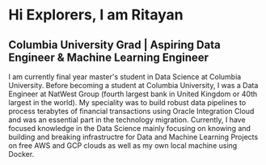 # Hi Explorers, I am Ritayan 

## Columbia University Grad | Aspiring Data Engineer & Machine Learning Engineer 

I am currently final year master's student in Data Science at Columbia University. Before becoming a student at Columbia University, I was a Data Engineer at NatWest Group (fourth largest bank in United Kingdom or 40th largest in the world). My speciality was to build robust data pipelines to process terabytes of financial transactions using Oracle Integration Cloud and was an essential part in the technology migration. Currently, I have focused knowledge in the Data Science mainly focusing on knowing and building and breaking infrastructre for Data and Machine Learning Projects on free AWS and GCP clouds as well as my own local machine using Docker.


<!--
**RITS98/RITS98** is a ✨ _special_ ✨ repository because its `README.md` (this file) appears on your GitHub profile.

Here are some ideas to get you started:

- 🔭 I’m currently working on ...
- 🌱 I’m currently learning ...
- 👯 I’m looking to collaborate on ...
- 🤔 I’m looking for help with ...
- 💬 Ask me about ...
- 📫 How to reach me: ...
- 😄 Pronouns: ...
- ⚡ Fun fact: ...
-->
